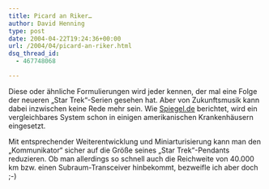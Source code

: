 ```yaml
---
title: Picard an Riker…
author: David Henning
type: post
date: 2004-04-22T19:24:36+00:00
url: /2004/04/picard-an-riker.html
dsq_thread_id:
  - 467748068

---
```

Diese oder ähnliche Formulierungen wird jeder kennen, der mal eine Folge der neueren &#8222;Star Trek&#8220;-Serien gesehen hat. Aber von Zukunftsmusik kann dabei inzwischen keine Rede mehr sein. Wie [Spiegel.de][1] berichtet, wird ein vergleichbares System schon in einigen amerikanischen Krankenhäusern eingesetzt. 
  
Mit entsprechender Weiterentwicklung und Miniarturisierung kann man den &#8222;Kommunikator&#8220; sicher auf die Größe seines &#8222;Star Trek&#8220;-Pendants reduzieren. Ob man allerdings so schnell auch die Reichweite von 40.000 km bzw. einen Subraum-Transceiver hinbekommt, bezweifle ich aber doch ;-)

 [1]: http://www.spiegel.de/netzwelt/technologie/0,1518,296372,00.html
